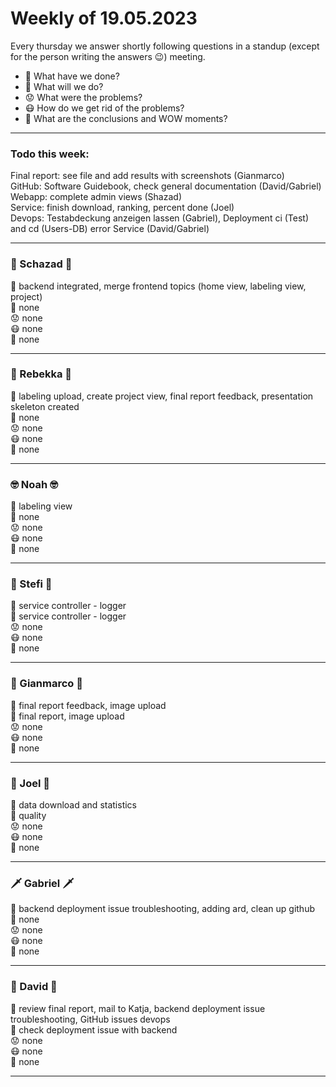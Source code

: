 # Weekly of 19.05.2023

Every thursday we answer shortly following questions in a standup (except for the person writing the answers 😉) meeting.
* 📜 What have we done?
* 🔮 What will we do?
* 😟 What were the problems?
* 😷 How do we get rid of the problems?
* 🤯 What are the conclusions and WOW moments?

<hr>

### Todo this week:
Final report: see file and add results with screenshots (Gianmarco) </br>
GitHub: Software Guidebook, check general documentation (David/Gabriel) </br> 
Webapp: complete admin views (Shazad) </br>
Service: finish download, ranking, percent done (Joel) </br>
Devops: Testabdeckung anzeigen lassen (Gabriel), Deployment ci (Test) and cd (Users-DB) error Service (David/Gabriel) </br>

<hr>

### 🦅 Schazad 🦅
📜 backend integrated, merge frontend topics (home view, labeling view, project) </br>
🔮 none </br>
😟 none </br>
😷 none </br>
🤯 none </br>

<hr>

### 🦁 Rebekka 🦁
📜 labeling upload, create project view, final report feedback, presentation skeleton created </br>
🔮 none </br>
😟 none </br>
😷 none </br>
🤯 none </br>

<hr>

### 🤓 Noah 🤓
📜 labeling view </br>
🔮 none </br>
😟 none </br>
😷 none </br>
🤯 none </br>

<hr>

### 🌚 Stefi 🌚
📜 service controller - logger </br>
🔮 service controller - logger </br>
😟 none </br>
😷 none </br>
🤯 none </br>

<hr>

### 🐻 Gianmarco 🐻
📜 final report feedback, image upload </br>
🔮 final report, image upload </br>
😟 none </br>
😷 none </br>
🤯 none </br>

<hr>

### 🤩 Joel 🤩
📜 data download and statistics </br>
🔮 quality </br>
😟 none </br>
😷 none </br>
🤯 none </br>

<hr>

### 🗡️ Gabriel 🗡️
📜 backend deployment issue troubleshooting, adding ard, clean up github </br>
🔮 none </br>
😟 none </br>
😷 none </br>
🤯 none </br>

<hr>

### 🦍 David 🦍
📜 review final report, mail to Katja, backend deployment issue troubleshooting, GitHub issues devops </br>
🔮 check deployment issue with backend </br>
😟 none </br>
😷 none </br>
🤯 none </br>

<hr>
